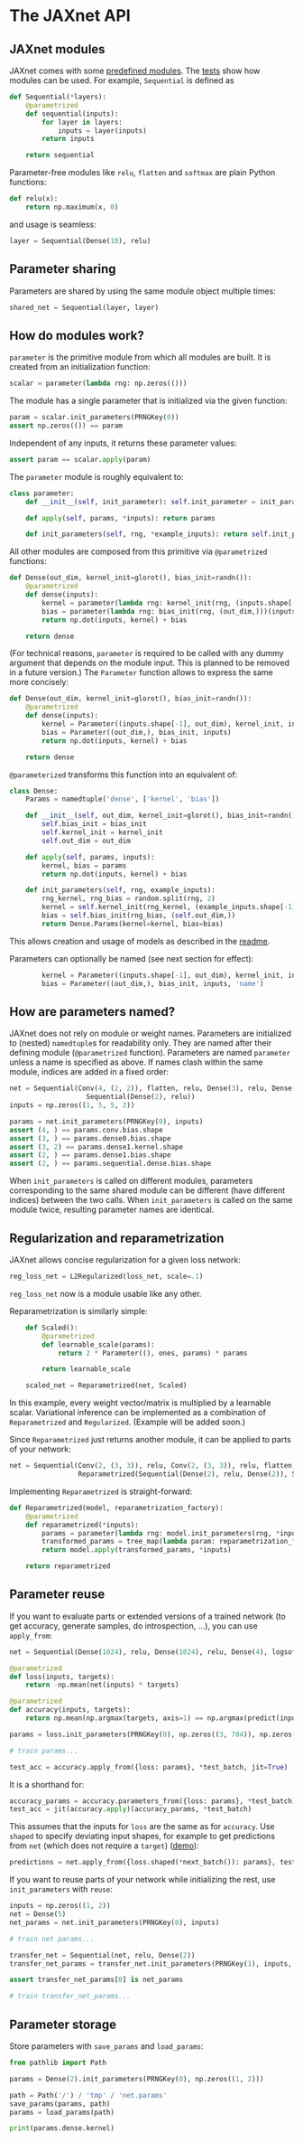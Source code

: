 # The JAXnet API

## JAXnet modules

JAXnet comes with some [predefined modules](jaxnet/modules.py).
The [tests](tests/test_modules.py) show how modules can be used.
For example, `Sequential` is defined as

```python
def Sequential(*layers):
    @parametrized
    def sequential(inputs):
        for layer in layers:
            inputs = layer(inputs)
        return inputs

    return sequential
```

Parameter-free modules like `relu`, `flatten` and `softmax` are plain Python functions:

```python
def relu(x):
    return np.maximum(x, 0)
```

and usage is seamless:

```python
layer = Sequential(Dense(10), relu)
```

## Parameter sharing

Parameters are shared by using the same module object multiple times:

```python
shared_net = Sequential(layer, layer)
```

## How do modules work?

`parameter` is the primitive module from which all modules are built.
It is created from an initialization function:

```python
scalar = parameter(lambda rng: np.zeros(()))
```

The module has a single parameter that is initialized via the given function:

```python
param = scalar.init_parameters(PRNGKey(0))
assert np.zeros(()) == param
```

Independent of any inputs, it returns these parameter values:

```python
assert param == scalar.apply(param)
```

The `parameter` module is roughly equivalent to:

```python
class parameter:
    def __init__(self, init_parameter): self.init_parameter = init_parameter

    def apply(self, params, *inputs): return params

    def init_parameters(self, rng, *example_inputs): return self.init_parameter(rng)
```

All other modules are composed from this primitive via `@parametrized` functions:

```python
def Dense(out_dim, kernel_init=glorot(), bias_init=randn()):
    @parametrized
    def dense(inputs):
        kernel = parameter(lambda rng: kernel_init(rng, (inputs.shape[-1], out_dim)))(inputs)
        bias = parameter(lambda rng: bias_init(rng, (out_dim,)))(inputs)
        return np.dot(inputs, kernel) + bias

    return dense
```

(For technical reasons, `parameter` is required to be called with any dummy argument
that depends on the module input.
This is planned to be removed in a future version.)
The `Parameter` function allows to express the same more concisely:

```python
def Dense(out_dim, kernel_init=glorot(), bias_init=randn()):
    @parametrized
    def dense(inputs):
        kernel = Parameter((inputs.shape[-1], out_dim), kernel_init, inputs)
        bias = Parameter((out_dim,), bias_init, inputs)
        return np.dot(inputs, kernel) + bias

    return dense
```

`@parameterized` transforms this function into an equivalent of:

```python
class Dense:
    Params = namedtuple('dense', ['kernel', 'bias'])

    def __init__(self, out_dim, kernel_init=glorot(), bias_init=randn()):
        self.bias_init = bias_init
        self.kernel_init = kernel_init
        self.out_dim = out_dim

    def apply(self, params, inputs):
        kernel, bias = params
        return np.dot(inputs, kernel) + bias

    def init_parameters(self, rng, example_inputs):
        rng_kernel, rng_bias = random.split(rng, 2)
        kernel = self.kernel_init(rng_kernel, (example_inputs.shape[-1], self.out_dim))
        bias = self.bias_init(rng_bias, (self.out_dim,))
        return Dense.Params(kernel=kernel, bias=bias)
```

This allows creation and usage of models as described in the [readme](README.md).

Parameters can optionally be named (see next section for effect):

```python
        kernel = Parameter((inputs.shape[-1], out_dim), kernel_init, inputs, 'kernel')
        bias = Parameter((out_dim,), bias_init, inputs, 'name')
```

## How are parameters named?

JAXnet does not rely on module or weight names.
Parameters are initialized to (nested) `namedtuple`s for readability only.
They are named after their defining module (`@parametrized` function).
Parameters are named `parameter` unless a name is specified as above.
If names clash within the same module, indices are added in a fixed order:

```python
net = Sequential(Conv(4, (2, 2)), flatten, relu, Dense(3), relu, Dense(2),
                   Sequential(Dense(2), relu))
inputs = np.zeros((1, 5, 5, 2))

params = net.init_parameters(PRNGKey(0), inputs)
assert (4, ) == params.conv.bias.shape
assert (3, ) == params.dense0.bias.shape
assert (3, 2) == params.dense1.kernel.shape
assert (2, ) == params.dense1.bias.shape
assert (2, ) == params.sequential.dense.bias.shape
```

When `init_parameters` is called on different modules, parameters corresponding to the same shared module can be different (have different indices) between the two calls.
When `init_parameters` is called on the same module twice, resulting parameter names are identical.

## Regularization and reparametrization

JAXnet allows concise regularization for a given loss network:

```python
reg_loss_net = L2Regularized(loss_net, scale=.1)
```

`reg_loss_net` now is a module usable like any other.

Reparametrization is similarly simple:

```python
    def Scaled():
        @parametrized
        def learnable_scale(params):
            return 2 * Parameter((), ones, params) * params

        return learnable_scale

    scaled_net = Reparametrized(net, Scaled)
```

In this example, every weight vector/matrix is multiplied by a learnable scalar.
Variational inference can be implemented as a combination of `Reparametrized` and `Regularized`.
(Example will be added soon.)

Since `Reparametrized` just returns another module, it can be applied to parts of your network:

```python
net = Sequential(Conv(2, (3, 3)), relu, Conv(2, (3, 3)), relu, flatten,
                 Reparametrized(Sequential(Dense(2), relu, Dense(2)), Scaled))
```

Implementing `Reparametrized` is straight-forward:

```python
def Reparametrized(model, reparametrization_factory):
    @parametrized
    def reparametrized(*inputs):
        params = parameter(lambda rng: model.init_parameters(rng, *inputs))(*inputs)
        transformed_params = tree_map(lambda param: reparametrization_factory()(param), params)
        return model.apply(transformed_params, *inputs)

    return reparametrized
```

## Parameter reuse

If you want to evaluate parts or extended versions of a trained network
(to get accuracy, generate samples, do introspection, ...), you can use `apply_from`:

```python
net = Sequential(Dense(1024), relu, Dense(1024), relu, Dense(4), logsoftmax)

@parametrized
def loss(inputs, targets):
    return -np.mean(net(inputs) * targets)

@parametrized
def accuracy(inputs, targets):
    return np.mean(np.argmax(targets, axis=1) == np.argmax(predict(inputs), axis=1))

params = loss.init_parameters(PRNGKey(0), np.zeros((3, 784)), np.zeros((3, 4)))

# train params...

test_acc = accuracy.apply_from({loss: params}, *test_batch, jit=True)
```

It is a shorthand for:

```python
accuracy_params = accuracy.parameters_from({loss: params}, *test_batch)
test_acc = jit(accuracy.apply)(accuracy_params, *test_batch)
```

This assumes that the inputs for `loss` are the same as for `accuracy`.
Use `shaped` to specify deviating input shapes, for example to get predictions from `net` (which does not require a `target`) ([demo](examples/mnist_vae.py#L105)):

```python
predictions = net.apply_from({loss.shaped(*next_batch()): params}, test_inputs, jit=True)
```

If you want to reuse parts of your network while initializing the rest, use `init_parameters` with `reuse`:

```python
inputs = np.zeros((1, 2))
net = Dense(5)
net_params = net.init_parameters(PRNGKey(0), inputs)

# train net params...

transfer_net = Sequential(net, relu, Dense(2))
transfer_net_params = transfer_net.init_parameters(PRNGKey(1), inputs, reuse={net: net_params})

assert transfer_net_params[0] is net_params

# train transfer_net_params...
```

## Parameter storage

Store parameters with `save_params` and `load_params`:

```python
from pathlib import Path

params = Dense(2).init_parameters(PRNGKey(0), np.zeros((1, 2)))

path = Path('/') / 'tmp' / 'net.params'
save_params(params, path)
params = load_params(path)

print(params.dense.kernel)
```